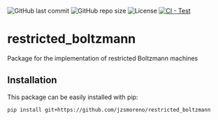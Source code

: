 ![GitHub last commit](https://img.shields.io/github/last-commit/jzsmoreno/restricted_boltzmann?style=for-the-badge)
![GitHub repo size](https://img.shields.io/github/repo-size/jzsmoreno/restricted_boltzmann?style=for-the-badge)
![License](https://img.shields.io/github/license/jzsmoreno/restricted_boltzmann?style=for-the-badge)
[![CI - Test](https://github.com/jzsmoreno/restricted_boltzmann/actions/workflows/code-quality.yml/badge.svg)](https://github.com/jzsmoreno/restricted_boltzmann/actions/workflows/code-quality.yml)


# restricted_boltzmann
Package for the implementation of restricted Boltzmann machines 

## Installation

This package can be easily installed with pip:
```bash
pip install git+https://github.com/jzsmoreno/restricted_boltzmann
```